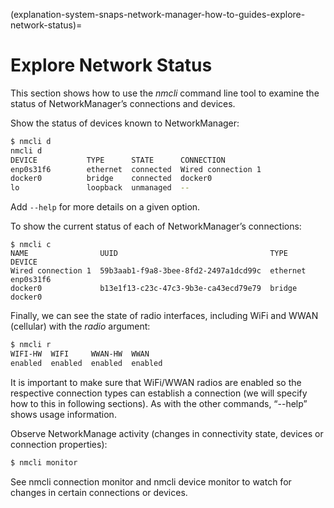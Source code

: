 (explanation-system-snaps-network-manager-how-to-guides-explore-network-status)=
# Explore Network Status


This section shows how to use the _nmcli_ command line tool to examine the status of NetworkManager’s connections and devices.

Show the status of devices known to NetworkManager:

```bash
$ nmcli d
nmcli d
DEVICE           TYPE      STATE      CONNECTION         
enp0s31f6        ethernet  connected  Wired connection 1 
docker0          bridge    connected  docker0            
lo               loopback  unmanaged  --                 
```

Add `--help` for more details on a given option.

To show the current status of each of NetworkManager’s connections:

```
$ nmcli c
NAME                UUID                                  TYPE      DEVICE          
Wired connection 1  59b3aab1-f9a8-3bee-8fd2-2497a1dcd99c  ethernet  enp0s31f6       
docker0             b13e1f13-c23c-47c3-9b3e-ca43ecd79e79  bridge    docker0         
```

Finally, we can see the state of radio interfaces, including WiFi and WWAN (cellular) with the _radio_ argument:

```bash
$ nmcli r
WIFI-HW  WIFI     WWAN-HW  WWAN    
enabled  enabled  enabled  enabled 
```

It is important to make sure that WiFi/WWAN radios are enabled so the respective connection types can establish a connection (we will specify how to this in following sections). As with the other commands, “--help” shows usage information.

Observe NetworkManage activity (changes in connectivity state, devices or connection properties):

```bash
$ nmcli monitor
```

See nmcli connection monitor and nmcli device monitor to watch for changes in certain connections or devices.

